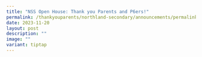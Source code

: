 ```yaml
---
title: "NSS Open House: Thank you Parents and P6ers!"
permalink: /thankyouparents/northland-secondary/announcements/permalink/
date: 2023-11-20
layout: post
description: ""
image: ""
variant: tiptap
---
```

